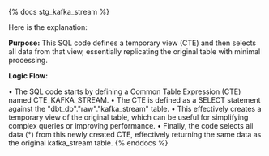 {% docs stg_kafka_stream %}

Here is the explanation:

**Purpose:**
This SQL code defines a temporary view (CTE) and then selects all data from that view, essentially replicating the original table with minimal processing.

**Logic Flow:**

• The SQL code starts by defining a Common Table Expression (CTE) named CTE_KAFKA_STREAM.
• The CTE is defined as a SELECT statement against the "dbt_db"."raw"."kafka_stream" table.
• This effectively creates a temporary view of the original table, which can be useful for simplifying complex queries or improving performance.
• Finally, the code selects all data (*) from this newly created CTE, effectively returning the same data as the original kafka_stream table.
{% enddocs %}

